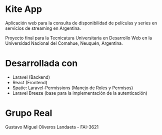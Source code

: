 # Kite App

Aplicación web para la consulta de disponibilidad de películas y series en servicios de streaming en Argentina.

Proyecto final para la Tecnicatura Universitaria en Desarrollo Web en la Universidad Nacional del Comahue, Neuquén, Argentina.

# Desarrollada con

- Laravel (Backend)
- React (Frontend)
- Spatie: Laravel-Permissions (Manejo de Roles y Permisos)
- Laravel Breeze (base para la implementación de la autenticación)

# Grupo Real

Gustavo Miguel Oliveros Landaeta - FAI-3621
